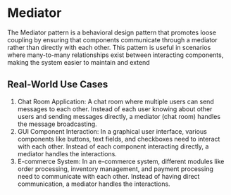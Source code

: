 # Mediator

The Mediator pattern is a behavioral design pattern that promotes loose coupling by ensuring that components communicate through a mediator rather than directly with each other. This pattern is useful in scenarios where many-to-many relationships exist between interacting components, making the system easier to maintain and extend

## Real-World Use Cases

1. Chat Room Application: A chat room where multiple users can send messages to each other. Instead of each user knowing about other users and sending messages directly, a mediator (chat room) handles the message broadcasting.
2. GUI Component Interaction: In a graphical user interface, various components like buttons, text fields, and checkboxes need to interact with each other. Instead of each component interacting directly, a mediator handles the interactions.
3. E-commerce System: In an e-commerce system, different modules like order processing, inventory management, and payment processing need to communicate with each other. Instead of having direct communication, a mediator handles the interactions.
